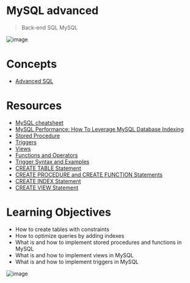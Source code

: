 # MySQL advanced

> Back-end
> SQL
> MySQL

![image](https://github.com/RichardMiruka/alx-backend-storage/assets/105627752/335778b1-8d63-48ff-b436-a76a7fd3134d) 

# Concepts

* [Advanced SQL](https://intranet.alxswe.com/concepts/555) 

# Resources 

* [MySQL cheatsheet](https://intranet.alxswe.com/rltoken/8w9di_hk19DIMSBEV3EayQ)
* [MySQL Performance: How To Leverage MySQL Database Indexing](https://intranet.alxswe.com/rltoken/2GJbZ48zRPA70o2YhTdH7g)
* [Stored Procedure](https://intranet.alxswe.com/rltoken/K180X2OCzb6gzPngjn-EIg)
* [Triggers](https://intranet.alxswe.com/rltoken/cJ1qA4o-rRm4rWIsqYKSZg)
* [Views](https://intranet.alxswe.com/rltoken/vHg1z3UAOcWMvOt8xZHeiA)
* [Functions and Operators](https://intranet.alxswe.com/rltoken/g-c1m6iljScpi4LeqxBRqQ)
* [Trigger Syntax and Examples](https://intranet.alxswe.com/rltoken/gLVwKjQfRL0Jr_nWqAS7VQ)
* [CREATE TABLE Statement](https://intranet.alxswe.com/rltoken/X789nJ22H6HVh1uCQPl0lg)
* [CREATE PROCEDURE and CREATE FUNCTION Statements](https://intranet.alxswe.com/rltoken/mfrWMt1KL3NHXblJykMgZg)
* [CREATE INDEX Statement](https://intranet.alxswe.com/rltoken/oCu8Rg9WfKyF4BhTt8dZGQ)
* [CREATE VIEW Statement](https://intranet.alxswe.com/rltoken/FEZNlZFKZmD1ISnLINkCwQ)

# Learning Objectives

* How to create tables with constraints
* How to optimize queries by adding indexes
* What is and how to implement stored procedures and functions in MySQL
* What is and how to implement views in MySQL
* What is and how to implement triggers in MySQL

![image](https://github.com/RichardMiruka/alx-backend-storage/assets/105627752/788d4f15-7eab-4d26-91aa-3fabac7fa7b1)
